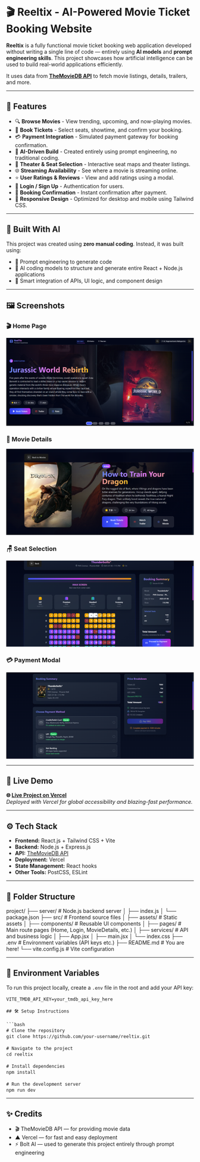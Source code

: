 # 🎬 Reeltix - AI-Powered Movie Ticket Booking Website

**Reeltix** is a fully functional movie ticket booking web application developed without writing a single line of code — entirely using **AI models** and **prompt engineering skills**. This project showcases how artificial intelligence can be used to build real-world applications efficiently.

It uses data from **[TheMovieDB API](https://www.themoviedb.org/documentation/api)** to fetch movie listings, details, trailers, and more.

---

## 🚀 Features

- 🔍 **Browse Movies** - View trending, upcoming, and now-playing movies.
- 🎫 **Book Tickets** - Select seats, showtime, and confirm your booking.
- 💳 **Payment Integration** - Simulated payment gateway for booking confirmation.
- 🧠 **AI-Driven Build** - Created entirely using prompt engineering, no traditional coding.
- 📍 **Theater & Seat Selection** - Interactive seat maps and theater listings.
- 🌐 **Streaming Availability** - See where a movie is streaming online.
- ⭐ **User Ratings & Reviews** - View and add ratings using a modal.
- 🔐 **Login / Sign Up** - Authentication for users.
- 🧾 **Booking Confirmation** - Instant confirmation after payment.
- 📱 **Responsive Design** - Optimized for desktop and mobile using Tailwind CSS.

---

## 🧠 Built With AI

This project was created using **zero manual coding**. Instead, it was built using:
- 💬 Prompt engineering to generate code
- 🤖 AI coding models to structure and generate entire React + Node.js applications
- 🧠 Smart integration of APIs, UI logic, and component design

---

## 🖼️ Screenshots

### 🎬 Home Page
![Home](screenshots/home.png)

### 📄 Movie Details
![Movie Details](screenshots/movie-details.png)

### 🪑 Seat Selection
![Seat Selection](screenshots/seat-selection.png)

### 💳 Payment Modal
![Payment](screenshots/payment-modal.png)

---

## 🔗 Live Demo

**🌐 [Live Project on Vercel](https://reeltix.vercel.app/)**  
_Deployed with Vercel for global accessibility and blazing-fast performance._

---

## ⚙️ Tech Stack

- **Frontend:** React.js + Tailwind CSS + Vite
- **Backend:** Node.js + Express.js
- **API:** [TheMovieDB API](https://www.themoviedb.org/)
- **Deployment:** Vercel
- **State Management:** React hooks
- **Other Tools:** PostCSS, ESLint

---

## 📂 Folder Structure

project/
├── server/ # Node.js backend server
│ ├── index.js
│ └── package.json
├── src/ # Frontend source files
│ ├── assets/ # Static assets
│ ├── components/ # Reusable UI components
│ ├── pages/ # Main route pages (Home, Login, MovieDetails, etc.)
│ ├── services/ # API and business logic
│ ├── App.jsx
│ ├── main.jsx
│ └── index.css
├── .env # Environment variables (API keys etc.)
├── README.md # You are here!
└── vite.config.js # Vite configuration


---

## 🔐 Environment Variables

To run this project locally, create a `.env` file in the root and add your API key:

```env
VITE_TMDB_API_KEY=your_tmdb_api_key_here

## 🛠️ Setup Instructions

```bash
# Clone the repository
git clone https://github.com/your-username/reeltix.git

# Navigate to the project
cd reeltix

# Install dependencies
npm install

# Run the development server
npm run dev
```
---

## ✨ Credits

- 🎬 TheMovieDB API — for providing movie data  
- ▲   Vercel — for fast and easy deployment  
- ⚡ Bolt AI — used to generate this project entirely through prompt engineering
